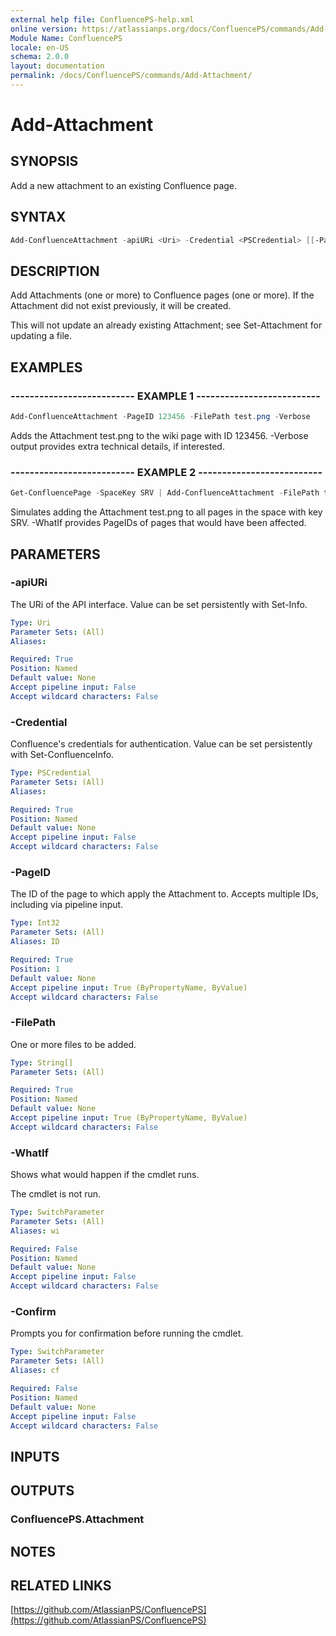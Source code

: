 ```yaml
---
external help file: ConfluencePS-help.xml
online version: https://atlassianps.org/docs/ConfluencePS/commands/Add-Attachment/
Module Name: ConfluencePS
locale: en-US
schema: 2.0.0
layout: documentation
permalink: /docs/ConfluencePS/commands/Add-Attachment/
---
```

# Add-Attachment

## SYNOPSIS

Add a new attachment to an existing Confluence page.

## SYNTAX

```powershell
Add-ConfluenceAttachment -apiURi <Uri> -Credential <PSCredential> [[-PageID] <Int32>] -FilePath <String> [-WhatIf] [-Confirm]
```

## DESCRIPTION

Add Attachments (one or more) to Confluence pages (one or more).
If the Attachment did not exist previously, it will be created.

This will not update an already existing Attachment; see Set-Attachment for updating a file.

## EXAMPLES

### -------------------------- EXAMPLE 1 --------------------------

```powershell
Add-ConfluenceAttachment -PageID 123456 -FilePath test.png -Verbose
```

Adds the Attachment test.png to the wiki page with ID 123456.
-Verbose output provides extra technical details, if interested.

### -------------------------- EXAMPLE 2 --------------------------

```powershell
Get-ConfluencePage -SpaceKey SRV | Add-ConfluenceAttachment -FilePath test.png -WhatIf
```

Simulates adding the Attachment test.png to all pages in the space with key SRV.
-WhatIf provides PageIDs of pages that would have been affected.

## PARAMETERS

### -apiURi

The URi of the API interface.
Value can be set persistently with Set-Info.

```yaml
Type: Uri
Parameter Sets: (All)
Aliases:

Required: True
Position: Named
Default value: None
Accept pipeline input: False
Accept wildcard characters: False
```

### -Credential

Confluence's credentials for authentication.
Value can be set persistently with Set-ConfluenceInfo.

```yaml
Type: PSCredential
Parameter Sets: (All)
Aliases:

Required: True
Position: Named
Default value: None
Accept pipeline input: False
Accept wildcard characters: False
```

### -PageID

The ID of the page to which apply the Attachment to.
Accepts multiple IDs, including via pipeline input.

```yaml
Type: Int32
Parameter Sets: (All)
Aliases: ID

Required: True
Position: 1
Default value: None
Accept pipeline input: True (ByPropertyName, ByValue)
Accept wildcard characters: False
```

### -FilePath

One or more files to be added.

```yaml
Type: String[]
Parameter Sets: (All)

Required: True
Position: Named
Default value: None
Accept pipeline input: True (ByPropertyName, ByValue)
Accept wildcard characters: False
```

### -WhatIf

Shows what would happen if the cmdlet runs.

The cmdlet is not run.

```yaml
Type: SwitchParameter
Parameter Sets: (All)
Aliases: wi

Required: False
Position: Named
Default value: None
Accept pipeline input: False
Accept wildcard characters: False
```

### -Confirm

Prompts you for confirmation before running the cmdlet.

```yaml
Type: SwitchParameter
Parameter Sets: (All)
Aliases: cf

Required: False
Position: Named
Default value: None
Accept pipeline input: False
Accept wildcard characters: False
```

## INPUTS

## OUTPUTS

### ConfluencePS.Attachment

## NOTES

## RELATED LINKS

[https://github.com/AtlassianPS/ConfluencePS](https://github.com/AtlassianPS/ConfluencePS)
